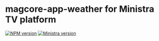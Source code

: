 # magcore-app-weather for Ministra TV platform

[![NPM version](https://img.shields.io/npm/v/magcore-app-weather.svg?style=flat-square)](https://www.npmjs.com/package/magcore-app-weather)
[![Ministra version](https://img.shields.io/badge/Ministra-5.6.0-%23532560.svg?style=flat-square)](https://ministra.com)
